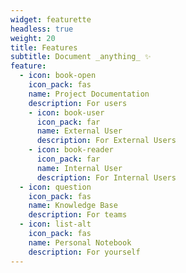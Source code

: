 ```yaml
---
widget: featurette
headless: true
weight: 20
title: Features
subtitle: Document _anything_ ✨
feature:
  - icon: book-open
    icon_pack: fas
    name: Project Documentation
    description: For users
    - icon: book-user
      icon_pack: far
      name: External User
      description: For External Users
    - icon: book-reader
      icon_pack: far
      name: Internal User
      description: For Internal Users
  - icon: question
    icon_pack: fas
    name: Knowledge Base
    description: For teams
  - icon: list-alt
    icon_pack: fas
    name: Personal Notebook
    description: For yourself
---
```

